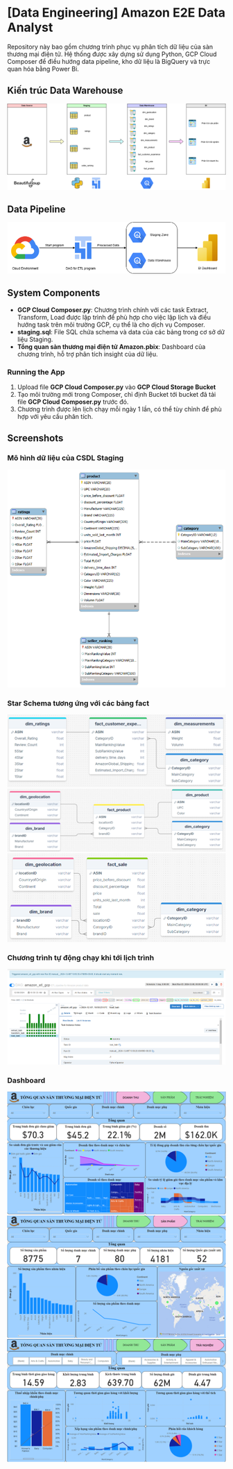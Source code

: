 [Data Engineering] Amazon E2E Data Analyst
==========================================

Repository này bao gồm chương trình phục vụ phân tích dữ liệu của sàn thương mại điện tử. Hệ thống được xây dựng sử dụng Python, GCP Cloud Composer để điều hướng data pipeline, kho dữ liệu là BigQuery và trực quan hóa bằng Power Bi.

## Kiến trúc Data Warehouse
![Kiến_trúc_Data_Warehouse.png](images%2FKiến_trúc_Data_Warehouse.png)

## Data Pipeline
![Data_Pipeline.png](images%2FData_Pipeline.png)

## System Components
- **GCP Cloud Composer.py**: Chương trình chính với các task Extract, Transform, Load được lập trình để phù hợp cho việc lập lịch và điều hướng task trên môi trường GCP, cụ thể là cho dịch vụ Composer.
- **staging.sql**: File SQL chứa schema và data của các bảng trong cơ sở dữ liệu Staging.
- **Tổng quan sàn thương mại điện tử Amazon.pbix**: Dashboard của chương trình, hỗ trợ phân tích insight của dữ liệu.

### Running the App
1. Upload file **GCP Cloud Composer.py** vào **GCP Cloud Storage Bucket**
2. Tạo môi trường mới trong Composer, chỉ định Bucket tới bucket đã tải file **GCP Cloud Composer.py** trước đó.
3. Chương trình được lên lịch chạy mỗi ngày 1 lần, có thể tùy chỉnh để phù hợp với yêu cầu phân tích.

## Screenshots
### Mô hình dữ liệu của CSDL Staging
![Staging.png](images/Staging.png)
### Star Schema tương ứng với các bảng fact
![fact_customer_experience.png](images%2Ffact_customer_experience.png)
![fact_product.png](images%2Ffact_product.png)
![fact_sale.png](images%2Ffact_sale.png)

### Chương trình tự động chạy khi tới lịch trình
![Airflow.png](images%2FAirflow.png)

### Dashboard
![Doanh_thu.png](images%2FDoanh_thu.png)
![Sản_phẩm.png](images%2FSản_phẩm.png)
![Trải_nghiệm.png](images%2FTrải_nghiệm.png)

